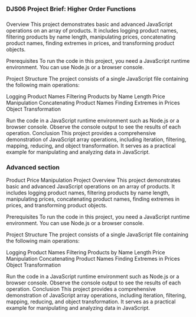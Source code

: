### DJS06 Project Brief: Higher Order Functions
### 
Overview
This project demonstrates basic and advanced JavaScript operations on an array of products. It includes logging product names, filtering products by name length, manipulating prices, concatenating product names, finding extremes in prices, and transforming product objects.

Prerequisites
To run the code in this project, you need a JavaScript runtime environment. You can use Node.js or a browser console.

Project Structure
The project consists of a single JavaScript file containing the following main operations:

Logging Product Names
Filtering Products by Name Length
Price Manipulation
Concatenating Product Names
Finding Extremes in Prices
Object Transformation

Run the code in a JavaScript runtime environment such as Node.js or a browser console.
Observe the console output to see the results of each operation.
Conclusion
This project provides a comprehensive demonstration of JavaScript array operations, including iteration, filtering, mapping, reducing, and object transformation. It serves as a practical example for manipulating and analyzing data in JavaScript.

### Advanced section
Product Price Manipulation Project
Overview
This project demonstrates basic and advanced JavaScript operations on an array of products. It includes logging product names, filtering products by name length, manipulating prices, concatenating product names, finding extremes in prices, and transforming product objects.

Prerequisites
To run the code in this project, you need a JavaScript runtime environment. You can use Node.js or a browser console.

Project Structure
The project consists of a single JavaScript file containing the following main operations:

Logging Product Names
Filtering Products by Name Length
Price Manipulation
Concatenating Product Names
Finding Extremes in Prices
Object Transformation

Run the code in a JavaScript runtime environment such as Node.js or a browser console.
Observe the console output to see the results of each operation.
Conclusion
This project provides a comprehensive demonstration of JavaScript array operations, including iteration, filtering, mapping, reducing, and object transformation. It serves as a practical example for manipulating and analyzing data in JavaScript.
